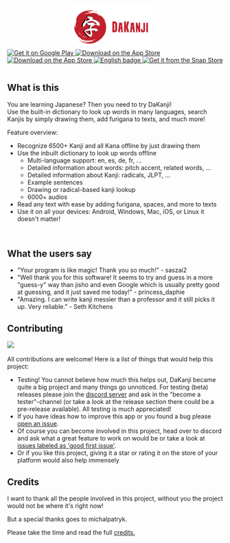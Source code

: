 <img src="./assets/images/dakanji/banner.png" alt="DaKanji" style="display:block;margin-left:auto;margin-right:auto;" width="40%"/>
<table>
  <tr>
    <a href='https://play.google.com/intl/en_us/badges/static/images/badges/en_badge_web_generic.png'>
      <img alt='Get it on Google Play' src='https://play.google.com/intl/en_us/badges/static/images/badges/en_badge_web_generic.png'  height="50"/>
    </a>
   <tr/>
  <tr>
    <a href="https://apps.apple.com/us/app/dakanji/id1593741764?ign-itscg=30200&ign-itsct=apps_box_link">
      <img src="https://tools.applemediaservices.com/api/badges/download-on-the-app-store/black/en-us?size=250x83&amp;releaseDate=1636329600&h=fddbb9c21f6d7f05a15cefdfa128586a" alt="Download on the App Store" height="50"/>
    </a>
  <tr/>
  <tr>
    <a href="https://apps.apple.com/us/app/dakanji/id1593741764?ign-itscg=30200&ign-itsct=apps_box_link">
      <img src="https://tools.applemediaservices.com/api/badges/download-on-the-mac-app-store/black/en-us?size=250x83&amp;releaseDate=1636329600&h=fddbb9c21f6d7f05a15cefdfa128586a" alt="Download on the App Store" height="50"/>
    </a>
  <tr/>
  <tr>
    <a href='//www.microsoft.com/store/apps/9n08051t2xtv?cid=storebadge&ocid=badge'>
      <img src='https://developer.microsoft.com/store/badges/images/English_get-it-from-MS.png' alt='English badge' height="50"/>
    </a>
  <tr/>
  <tr>
    <a href="https://snapcraft.io/dakanji">
      <img alt="Get it from the Snap Store" src="https://snapcraft.io/static/images/badges/en/snap-store-black.svg" height="50"/>
    </a>
  <tr/>
<table/>

## What is this

You are learning Japanese? Then you need to try DaKanji! <br>
Use the built-in dictionary to look up words in many languages, search Kanjis by simply drawing them, add furigana to texts, and much more!

Feature overview:

* Recognize 6500+ Kanji and all Kana offline by just drawing them
* Use the inbuilt dictionary to look up words offline
  * Multi-language support: en, es, de, fr, ...
  * Detailed information about words: pitch accent, related words, ...
  * Detailed information about Kanji: radicals, JLPT, ...
  * Example sentences
  * Drawing or radical-based kanji lookup
  * 6000+ audios
* Read any text with ease by adding furigana, spaces, and more to texts
* Use it on all your devices: Android, Windows, Mac, iOS, or Linux it doesn't matter!

</br>

## What the users say

* "Your program is like magic! Thank you so much!" - saszai2
* "Well thank you for this software! It seems to try and guess in a more "guess-y" way than jisho and even Google which is usually pretty good at guessing, and it just saved me today!" - princess_daphie
* "Amazing. I can write kanji messier than a professor and it still picks it up. Very reliable." - Seth Kitchens

## Contributing

<a href="https://discord.gg/gdqaux3r4P"><img src="https://discordapp.com/api/guilds/852915748300783636/widget.png?style=banner2" width="25%"></a>

All contributions are welcome!
Here is a list of things that would help this project:

* Testing! You cannot believe how much this helps out, DaKanji became quite a big project and many things go unnoticed. For testing (beta) releases please join the [discord server](https://discord.gg/cYTcpFStbs) and ask in the "become a tester"-channel (or take a look at the release section there could be a pre-release available). All testing is much appreciated!
* If you have ideas how to improve this app or you found a bug please [open an issue](https://github.com/CaptainDario/DaKanji-Mobile/issues).
* Of course you can become involved in this project, head over to discord and ask what a great feature to work on would be or take a look at [issues labeled as 'good first issue'](https://github.com/CaptainDario/DaKanji/issues?q=is%3Aopen+is%3Aissue+label%3A%22good+first+issue%22).
* Or if you like this project, giving it a star or rating it on the store of your platform would also help immensely

## Credits

I want to thank all the people involved in this project, without you the project would not be where it's right now!

But a special thanks goes to michalpatryk.

Please take the time and read the full [credits.](CREDITS.md)
